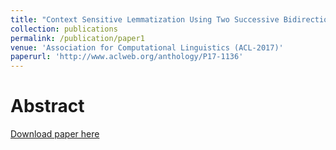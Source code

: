 ```yaml
---
title: "Context Sensitive Lemmatization Using Two Successive Bidirectional Gated Recurrent Networks"
collection: publications
permalink: /publication/paper1
venue: 'Association for Computational Linguistics (ACL-2017)'
paperurl: 'http://www.aclweb.org/anthology/P17-1136'
---
```

Abstract
=========
[Download paper here](http://www.aclweb.org/anthology/P17-1136)
